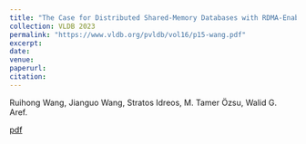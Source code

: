 ```yaml
---
title: "The Case for Distributed Shared-Memory Databases with RDMA-Enabled Memory Disaggregation."
collection: VLDB 2023
permalink: "https://www.vldb.org/pvldb/vol16/p15-wang.pdf"
excerpt: 
date: 
venue: 
paperurl: 
citation: 
---
```


Ruihong Wang, Jianguo Wang, Stratos Idreos, M. Tamer Özsu, Walid G. Aref.

[pdf](https://www.vldb.org/pvldb/vol16/p15-wang.pdf)
